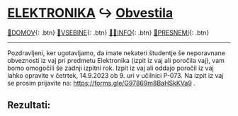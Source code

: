 # [ELEKTRONIKA](../index.md) ↪ [Obvestila](./index.md)

[🏡DOMOV](../index.md){: .btn}
[📝VSEBINE](../Vsebine/index.md){: .btn}
[👨‍🎓INFO](../info.md){: .btn}
[💾PRESNEMI](../Presnemi/index.md){: .btn}

---
 
Pozdravljeni, ker ugotavljamo, da imate nekateri študentje še neporavnane obveznosti iz vaj pri predmetu Elektronika (izpit iz vaj ali poročila vaj), vam bomo omogočili še zadnji izpitni rok. Izpit iz vaj ali oddajo poročil iz vaj lahko opravite v četrtek, 14.9.2023 ob 9. uri v učilnici P-073. Na izpit iz vaj se prosim prijavite na: https://forms.gle/G97869m8BaHSkKVa9 .

## Rezultati:



